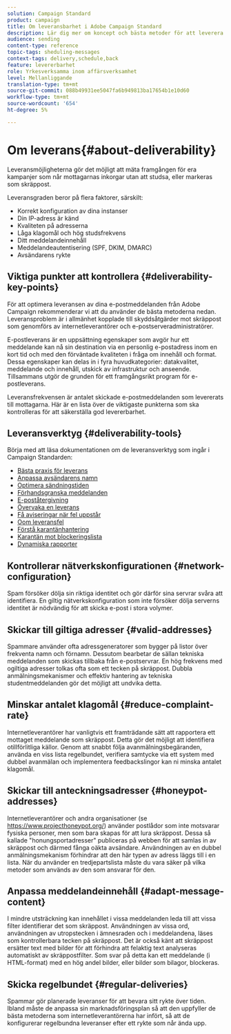 ```yaml
---
solution: Campaign Standard
product: campaign
title: Om leveransbarhet i Adobe Campaign Standard
description: Lär dig mer om koncept och bästa metoder för att leverera samt de verktyg som Adobe Campaign Standard erbjuder för att optimera leveransen.
audience: sending
content-type: reference
topic-tags: sheduling-messages
context-tags: delivery,schedule,back
feature: levererbarhet
role: Yrkesverksamma inom affärsverksamhet
level: Mellanliggande
translation-type: tm+mt
source-git-commit: 088b49931ee5047fa6b949813ba17654b1e10d60
workflow-type: tm+mt
source-wordcount: '654'
ht-degree: 5%

---
```



# Om leverans{#about-deliverability}

Leveransmöjligheterna gör det möjligt att mäta framgången för era kampanjer som når mottagarnas inkorgar utan att studsa, eller markeras som skräppost.

Leveransgraden beror på flera faktorer, särskilt:

* Korrekt konfiguration av dina instanser
* Din IP-adress är känd
* Kvaliteten på adresserna
* Låga klagomål och hög studsfrekvens
* Ditt meddelandeinnehåll
* Meddelandeautentisering (SPF, DKIM, DMARC)
* Avsändarens rykte

## Viktiga punkter att kontrollera {#deliverability-key-points}

För att optimera leveransen av dina e-postmeddelanden från Adobe Campaign rekommenderar vi att du använder de bästa metoderna nedan. Leveransproblem är i allmänhet kopplade till skyddsåtgärder mot skräppost som genomförs av internetleverantörer och e-postserveradministratörer.

E-postleverans är en uppsättning egenskaper som avgör hur ett meddelande kan nå sin destination via en personlig e-postadress inom en kort tid och med den förväntade kvaliteten i fråga om innehåll och format. Dessa egenskaper kan delas in i fyra huvudkategorier: datakvalitet, meddelande och innehåll, utskick av infrastruktur och anseende. Tillsammans utgör de grunden för ett framgångsrikt program för e-postleverans.

Leveransfrekvensen är antalet skickade e-postmeddelanden som levererats till mottagarna.
Här är en lista över de viktigaste punkterna som ska kontrolleras för att säkerställa god levererbarhet.

## Leveransverktyg {#deliverability-tools}

Börja med att läsa dokumentationen om de leveransverktyg som ingår i Campaign Standarden:
* [Bästa praxis för leverans](../../sending/using/delivery-best-practices.md)
* [Anpassa avsändarens namn](../../designing/using/personalization.md#personalizing-the-sender)
* [Optimera sändningstiden](../../sending/using/optimizing-the-sending-time.md)
* [Förhandsgranska meddelanden](../../sending/using/previewing-messages.md)
* [E-poståtergivning](../../sending/using/email-rendering.md)
* [Övervaka en leverans](../../sending/using/monitoring-a-delivery.md)
* [Få aviseringar när fel uppstår](../../sending/using/receiving-alerts-when-failures-happen.md)
* [Oom leveransfel](../../sending/using/understanding-delivery-failures.md)
* [Förstå karantänhantering](../../sending/using/understanding-quarantine-management.md)
* [Karantän mot blockeringslista](../../sending/using/understanding-quarantine-management.md#quarantine-vs-denylist)
* [Dynamiska rapporter](../../reporting/using/about-dynamic-reports.md)

## Kontrollerar nätverkskonfigurationen {#network-configuration}

Spam försöker dölja sin riktiga identitet och gör därför sina servrar svåra att identifiera. En giltig nätverkskonfiguration som inte försöker dölja serverns identitet är nödvändig för att skicka e-post i stora volymer.

## Skickar till giltiga adresser {#valid-addresses}

Spammare använder ofta adressgeneratorer som bygger på listor över frekventa namn och förnamn. Dessutom bearbetar de sällan tekniska meddelanden som skickas tillbaka från e-postservrar. En hög frekvens med ogiltiga adresser tolkas ofta som ett tecken på skräppost. Dubbla anmälningsmekanismer och effektiv hantering av tekniska studentmeddelanden gör det möjligt att undvika detta.

## Minskar antalet klagomål {#reduce-complaint-rate}

Internetleverantörer har vanligtvis ett framträdande sätt att rapportera ett mottaget meddelande som skräppost. Detta gör det möjligt att identifiera otillförlitliga källor. Genom att snabbt följa avanmälningsbegäranden, använda en viss lista regelbundet, verifiera samtycke via ett system med dubbel avanmälan och implementera feedbackslingor kan ni minska antalet klagomål.

## Skickar till anteckningsadresser {#honeypot-addresses}

Internetleverantörer och andra organisationer (se https://www.projecthoneypot.org/) använder postlådor som inte motsvarar fysiska personer, men som bara skapas för att lura skräppost. Dessa så kallade &quot;honungsportadresser&quot; publiceras på webben för att samlas in av skräppost och därmed fånga oäkta avsändare. Användningen av en dubbel anmälningsmekanism förhindrar att den här typen av adress läggs till i en lista. När du använder en tredjepartslista måste du vara säker på vilka metoder som används av den som ansvarar för den.

## Anpassa meddelandeinnehåll {#adapt-message-content}

I mindre utsträckning kan innehållet i vissa meddelanden leda till att vissa filter identifierar det som skräppost. Användningen av vissa ord, användningen av utropstecken i ämnesraden och i meddelandena, läses som kontrollerbara tecken på skräppost. Det är också känt att skräppost ersätter text med bilder för att förhindra att felaktig text analyseras automatiskt av skräppostfilter. Som svar på detta kan ett meddelande (i HTML-format) med en hög andel bilder, eller bilder som bilagor, blockeras.

## Skicka regelbundet {#regular-deliveries}

Spammar gör planerade leveranser för att bevara sitt rykte över tiden. Ibland måste de anpassa sin marknadsföringsplan så att den uppfyller de bästa metoderna som internetleverantörerna har infört, så att de konfigurerar regelbundna leveranser efter ett rykte som når ända upp.
